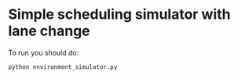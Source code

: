 # Simple scheduling simulator with lane change

To run you should do:

```
python environment_simulator.py
```
